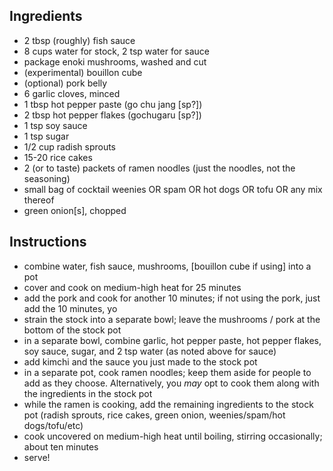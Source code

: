 ## Ingredients

- 2 tbsp (roughly) fish sauce
- 8 cups water for stock, 2 tsp water for sauce
- package enoki mushrooms, washed and cut
- (experimental) bouillon cube
- (optional) pork belly 
- 6 garlic cloves, minced
- 1 tbsp hot pepper paste (go chu jang [sp?])
- 2 tbsp hot pepper flakes (gochugaru [sp?])
- 1 tsp soy sauce
- 1 tsp sugar
- 1/2 cup radish sprouts
- 15-20 rice cakes
- 2 (or to taste) packets of ramen noodles (just the noodles, not the seasoning)
- small bag of cocktail weenies OR spam OR hot dogs OR tofu OR any mix thereof
- green onion[s], chopped 

## Instructions
- combine water, fish sauce, mushrooms, [bouillon cube if using] into a pot
- cover and cook on medium-high heat for 25 minutes
- add the pork and cook for another 10 minutes; if not using the pork, just add the 10 minutes, yo
- strain the stock into a separate bowl; leave the mushrooms / pork at the bottom of the stock pot
- in a separate bowl, combine garlic, hot pepper paste, hot pepper flakes, soy sauce, sugar, and 2 tsp water (as noted above for sauce)
- add kimchi and the sauce you just made to the stock pot
- in a separate pot, cook ramen noodles; keep them aside for people to add as they choose. Alternatively, you _may_ opt to cook them along with the ingredients in the stock pot
- while the ramen is cooking, add the remaining ingredients to the stock pot (radish sprouts, rice cakes, green onion, weenies/spam/hot dogs/tofu/etc)
- cook uncovered on medium-high heat until boiling, stirring occasionally; about ten minutes
- serve!
